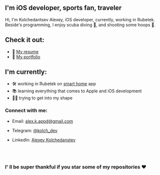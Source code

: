 ## I'm iOS developer, sports fan, traveler
Hi, I'm Kolchedantsev Alexey, iOS developer, currently, working in Rubetek. Beside's programming, I enjoy scuba diving :diving_mask:, and shooting some hoops :basketball:.

## Check it out:
- :page_with_curl: [My resume]
- :art: [My portfolio]

## I'm currently:
- :hammer_and_wrench: working in Rubetek on <a href="https://apps.apple.com/ru/app/rubetek-home/id1510751860">smart home</a> app
- :books: learning everything that comes to Apple and iOS development
- :weight_lifting_man: trying to get into my shape

### Connect with me:
- Email: <a href="mailto:alex.k.appd@gmail.com">alex.k.appd@gmail.com</a>
- Telegram: <a href="https://t.me/kolch_a">@kolch_dev</a>
- LinkedIn: <a href="https://www.linkedin.com/in/kolch/">Alexey Kolchedanstev</a>

   [My resume]: https://drive.google.com/file/d/14QK29EqFBFoXKpduRJFi9jet2gGNhE9k/view?usp=sharing
   [My portfolio]: https://github.com/Kolch/iOS-Dev-Portfolio
   
   
<br><br>
### I' ll be super thankful if you star some of my repositories ❤️
